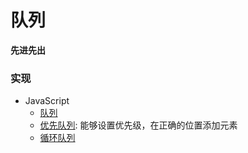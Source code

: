 # 队列

**先进先出**

### 实现

* JavaScript
  * [队列](./JavaScript/Queue.js)
  * [优先队列](./JavaScript/PriorityQueue.js): 能够设置优先级，在正确的位置添加元素
  * [循环队列]()
